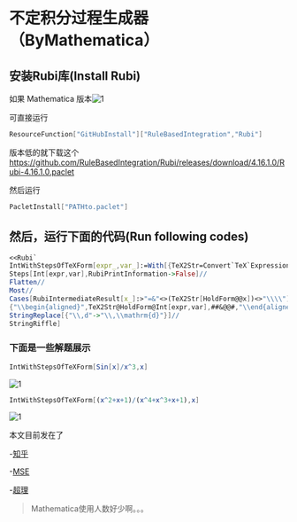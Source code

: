 # 不定积分过程生成器（ByMathematica）

## 安装Rubi库(Install Rubi)

如果 Mathematica 版本![1](http://latex.codecogs.com/svg.latex?\geqslant11.3)

可直接运行

```mathematica
ResourceFunction["GitHubInstall"]["RuleBasedIntegration","Rubi"]
```

版本低的就下载这个 <https://github.com/RuleBasedIntegration/Rubi/releases/download/4.16.1.0/Rubi-4.16.1.0.paclet>

然后运行

```mathematica
PacletInstall["PATHto.paclet"]
```

## 然后，运行下面的代码(Run following codes)

```mathematica
<<Rubi`
IntWithStepsOfTeXForm[expr_,var_]:=With[{TeX2Str=Convert`TeX`ExpressionToTeX},
Steps[Int[expr,var],RubiPrintInformation->False]//
Flatten//
Most//
Cases[RubiIntermediateResult[x_]:>"=&"<>(TeX2Str[HoldForm@@x])<>"\\\\"]//
{"\\begin{aligned}",TeX2Str@HoldForm@Int[expr,var],##&@@#,"\\end{aligned}"}&//
StringReplace[{"\\,d"->"\\,\\mathrm{d}"}]//
StringRiffle]
```

### 下面是一些解题展示

```mathematica
IntWithStepsOfTeXForm[Sin[x]/x^3,x]
```

![1](http://latex.codecogs.com/svg.latex?\begin{aligned}\int\frac{\sin(x)}{x^3}\mathrm{d}x=&-\frac{\sin(x)}{2x^2}+\frac{1}{2}\int\frac{\cos(x)}{x^2}\mathrm{d}x\\\\=&-\frac{\cos(x)}{2x}-\frac{\sin(x)}{2x^2}-\frac{1}{2}\int\frac{\sin(x)}{x}\mathrm{d}x\\\\=&-\frac{\cos(x)}{2x}-\frac{\sin(x)}{2x^2}-\frac{\text{Si}(x)}{2}+C\end{aligned})

```mathematica
IntWithStepsOfTeXForm[(x^2+x+1)/(x^4+x^3+x+1),x]
```

![1](http://latex.codecogs.com/svg.latex?\begin{aligned}\displaystyle\int\frac{1+x+x^2}{1+x+x^3+x^4}\,\mathrm{d}x=&\displaystyle\int\left(\frac{1}{3(1+x)^2}+\frac{2}{3\left(1-x+x^2\right)}\right)\,\mathrm{d}x\\\\=&-\frac{1}{3(1+x)}+\frac{2}{3}\displaystyle\int\frac{1}{1-x+x^2}\,\mathrm{d}x\\\\=&-\frac{1}{3(1+x)}-\frac{4}{3}\text{Subst}\left(\displaystyle\int\frac{1}{-3-x^2}\,\mathrm{d}x,x,-1+2x\right)\\\\=&-\frac{1}{3(1+x)}-\frac{4\tan^{-1}\left(\frac{1-2x}{\sqrt{3}}\right)}{3\sqrt{3}}+C\end{aligned})

本文目前发在了

-[知乎](https://zhuanlan.zhihu.com/p/139362547)

-[MSE](https://mathematica.stackexchange.com/questions/221487/how-to-directly-get-the-texform-of-each-steps-from-rubi/221488#221488)

-[超理](https://chaoli.club/index.php/5300/p1#p53320)

>Mathematica使用人数好少啊。。。
